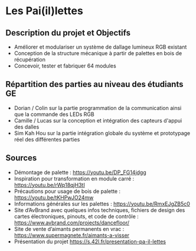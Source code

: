 # Les Pai(il)lettes

## Description du projet et Objectifs

+ Améliorer et modulariser un système de dallage lumineux RGB existant
+ Conception de la structure mécanique à partir de palettes en bois de récupération
+ Concevoir, tester et fabriquer 64 modules

## Répartition des parties au niveau des étudiants GE

+ Dorian / Colin sur la partie programmation de la communication ainsi que la commande des LEDs RGB
+ Camille / Lucas sur la conception et intégration des capteurs d'appui des dalles
+ Sim Kah Hou sur la partie intégration globale du système et prototypage réel des différentes parties

## Sources

+ Démontage de palette : <https://youtu.be/DP_FG14jdgg>
+ Inspiration pour transformation en module carré : <https://youtu.be/rWp18qjH3tI>
+ Précautions pour usage de bois de palette : <https://youtu.be/tKHPwJO24mw>
+ Informations générales sur les palettes : <https://youtu.be/RmxEJgZB5c0>
+ Site d’AvBrand avec quelques infos techniques, fichiers de design des cartes électroniques, pinouts, et code de contrôle : <https://www.avbrand.com/projects/dancefloor/>
+ Site de vente d’aimants permanents en vrac : <https://www.supermagnete.fr/aimants-a-visser>
+ Présentation du projet <https://s.42l.fr/presentation-pa-il-lettes>
